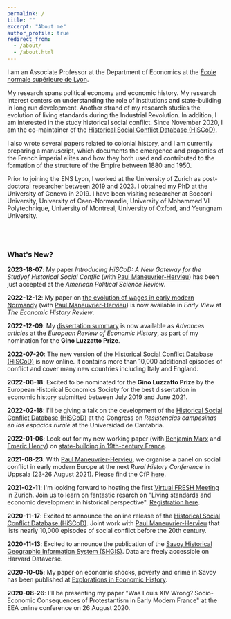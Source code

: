 ```yaml
---
permalink: /
title: ""
excerpt: "About me"
author_profile: true
redirect_from: 
  - /about/
  - /about.html
---
```


I am an Associate Professor at the Department of Economics at the [École normale supérieure de Lyon](http://economie.ens-lyon.fr/en/about-us/our-people/cedric-chambru).

My research spans political economy and economic history. My research interest centers on understanding the role of institutions and state-building in long run development. Another strand of my research studies the evolution of living standards during the Industrial Revolution. In addition, I am interested in the study historical social conflict. Since November 2020, I am the co-maintainer of the [Historical Social Conflict Database (HiSCoD)](https://www.unicaen.fr/hiscod/?locale=en).

I also wrote several papers related to colonial history, and I am currently preparing a manuscript, which documents the emergence and properties of the French imperial elites and how they both used and contributed to the formation of the structure of the Empire between 1880 and 1950.

Prior to joining the ENS Lyon, I worked at the University of Zurich as post-doctoral researcher between 2019 and 2023. I obtained my PhD at the University of Geneva in 2019. I have been visiting researcher at Bocconi University, University of Caen-Normandie, University of Mohammed VI Polytechnique, University of Montreal, University of Oxford, and Yeungnam University.  

<br>
<br>

### What's New?

**2023-18-07**: My paper _Introducing HiSCoD: A New Gateway for the Studyof Historical Social Conflic_ (with [Paul Maneuvrier-Hervieu](https://paulmaneuvrierhervieu.github.io)) has been just accepted at the *American Political Science Review*.

**2022-12-12**: My paper on [the evolution of wages in early modern Normandy](https://doi.org/10.1111/ehr.13220) (with [Paul Maneuvrier-Hervieu](https://paulmaneuvrierhervieu.github.io)) is now available in _Early View_ at *The Economic History Review*.

**2022-12-09**: My [dissertation summary](https://doi.org/10.1093/ereh/heac017) is now available as _Advances articles_ at the *European Review of Economic History*, as part of my nomination for the __Gino Luzzatto Prize__.

**2022-07-20**: The new version of the [Historical Social Conflict Database (HiSCoD)](https://www.unicaen.fr/hiscod) is now online. It contains more than 10,000 additional episodes of conflict and cover many new countries including Italy and England.

**2022-06-18**: Excited to be nominated for the __Gino Luzzatto Prize__ by the European Historical Economics Society for the best dissertation in economic history submitted between July 2019 and June 2021.

**2022-02-18**: I'll be giving a talk on the development of the [Historical Social Conflict Database (HiSCoD)](https://www.unicaen.fr/hiscod/?locale=en) at the Congress on _Resistencias campesinas en los espacios rurale_ at the Universidad de Cantabria.

**2022-01-06**: Look out for my new working paper (with [Benjamin Marx](https://sites.google.com/view/bmarx) and [Emeric Henry](https://sites.google.com/site/emericmlhenry)) on [state-building in 19th-century France](https://cepr.org/active/publications/discussion_papers/dp.php?dpno=16815).

**2021-08-23**: With [Paul Maneuvrier-Hervieu](https://paulmaneuvrierhervieu.github.io), we organise a panel on social conflict in early modern Europe at the next *Rural History Conference* in Uppsala (23-26 August 2021). Please find the CfP [here](https://cedricchambru.github.io/files/eurho_2021_cfp.pdf).

**2021-02-11**: I'm looking forward to hosting the first [Virtual FRESH Meeting](http://www.quceh.org.uk/zurich-2021.html) in Zurich. Join us to learn on fantastic resarch on "Living standards and economic development in historical perspective". [Registration here](https://uzh.zoom.us/webinar/register/WN_d1ouHg2wSF-RuotVSgJ1mw).

**2020-11-17**: Excited to announce the online release of the [Historical Social Conflict Database (HiSCoD)](https://www.unicaen.fr/hiscod/?locale=en). Joint work with [Paul Maneuvrier-Hervieu](https://paulmaneuvrierhervieu.github.io/) that lists nearly 10,000 episodes of social conflict before the 20th century.

**2020-11-13**: Excited to announce the publication of the [Savoy Historical Geographic Information System (SHGIS)](https://doi.org/10.7910/DVN/XHNKD3). Data are freely accessible on Harvard Dataverse.

**2020-10-05**: My paper on economic shocks, poverty and crime in Savoy has been published at [Explorations in Economic History](https://doi.org/10.1016/j.eeh.2020.101353).

**2020-08-26**: I'll be presenting my paper  "Was Louis XIV Wrong? Socio-Economic Consequences of Protestantism in Early Modern France" at the EEA online conference on 26 August 2020.

